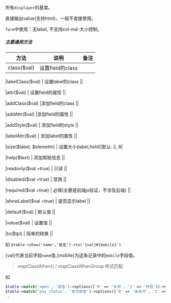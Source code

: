所有`displayer`的基类。

直接输出value(支持html)，一般不直接使用。

`form`中使用：无label, 不支持col-md-大小控制。

##### 主要通用方法
|  方法    |  说明    |  备注    |
| :--: | ---- | ---- |
|class($val) | 设置field的class ||

|labelClass($val) | 设置label的class ||

|attr($val) | 设置field的属性 ||

|addClass($val) |添加field的class ||

|addAttr($val) |添加field的属性 ||

|addStyle($val) |  添加field的style ||

|labelAttr($val) | 添加label的属性 ||

|size($label, $elemetm) | 设置大小(label,field)|默认: 2, 8|

|help($text) | 添加帮助信息 ||

|readonly($val =true) | 只读 ||

|disabled($val =true) | 禁用 ||

|required($val =true) | 必填(主要是前端js验证，不涉及后端) ||

|showLabel($val =true) | 是否显示label ||

|default($val) | 默认值 ||

|value($val) | 设置值 ||

|to($tpl) | 简单的转换 ||

如 `$table->show('name','姓名')->to('{val}#{mobile}')`  

{val}代表当前字段`name`值,{mobile}为这条记录中的`mobile`字段值。

>mapClassWhen() / mapClassWhenGroup 样式匹配  

如 
```php
$table->match('open', '状态')->options(['0' => '关闭', '1' => '开启'])->mapClassWhen(1, 'hidden');
$table->match('pay_status', '支付状态')->options(['0' => '未支付', '1' => '已支付', '2' =>'已关闭'])->mapClassWhenGroup([[1, 'success'], [2, 'danger']])
`。
```